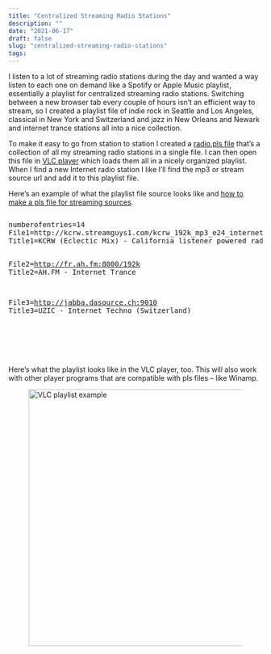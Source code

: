 ```yaml
---
title: "Centralized Streaming Radio Stations"
description: ""
date: "2021-06-17"
draft: false
slug: "centralized-streaming-radio-stations"
tags:
---
```


<!--kg-card-begin: html-->
<p>I listen to a lot of streaming radio stations during the day and wanted a way listen to each one on demand like a Spotify or Apple Music playlist, essentially a playlist for centralized streaming radio stations. Switching between a new browser tab every couple of hours isn&#8217;t an efficient way to stream, so I created a playlist file of indie rock in Seattle and Los Angeles, classical in New York and Switzerland and jazz in New Orleans and Newark and internet trance stations all into a nice collection.  </p>

<p>To make it easy to go from station to station I created a <a href="https://github.com/clintmcmahon/radio-playlist" data-type="URL" data-id="https://github.com/clintmcmahon/radio-playlist" target="_blank" rel="noreferrer noopener nofollow">radio.pls file</a> that&#8217;s a collection of all my streaming radio stations in a single file. I can then open this file in <a href="https://www.videolan.org/vlc/" target="_blank" data-type="URL" data-id="https://www.videolan.org/vlc/" rel="noreferrer noopener nofollow">VLC player</a> which loads them all in a nicely organized playlist. When I find a new Internet radio station I like I&#8217;ll find the mp3 or stream source url and add it to this playlist file.</p>

<p>Here&#8217;s an example of what the playlist file source looks like and <a href="https://www.techwalla.com/articles/how-to-make-a-pls-file-for-a-stream" target="_blank" data-type="URL" data-id="https://www.techwalla.com/articles/how-to-make-a-pls-file-for-a-stream" rel="noreferrer noopener nofollow">how to make a pls file for streaming sources</a>.</p>

<div style="height: 250px; position:relative; margin-bottom: 50px;" class="wp-block-simple-code-block-ace"><pre class="wp-block-simple-code-block-ace" style="position:absolute;top:0;right:0;bottom:0;left:0" data-mode="plain_text" data-theme="monokai" data-fontsize="14" data-lines="Infinity" data-showlines="true" data-copy="false">
numberofentries=14
File1=http://kcrw.streamguys1.com/kcrw_192k_mp3_e24_internet_radio
Title1=KCRW (Eclectic Mix) - California listener powered radio

File2=http://fr.ah.fm:8000/192k
Title2=AH.FM - Internet Trance

File3=http://jabba.dasource.ch:9010
Title3=UZIC - Internet Techno (Switzerland)

File4=https://kexp-mp3-128.streamguys1.com/kexp128.mp3
Title4=KEXP - Seattle listener powered radio</pre></div>

<p>Here&#8217;s what the playlist looks like in the VLC player, too. This will also work with other player programs that are compatible with pls files &#8211; like Winamp.<br></p>

<div class="wp-block-image"><figure class="aligncenter size-large is-resized"><img decoding="async" loading="lazy" src="/images/wordpress/2021/06/Capture.jpg" alt="VLC playlist example" class="wp-image-1002" width="568" height="508" sizes="(max-width: 568px) 100vw, 568px" /></figure></div>

<p></p>
<!--kg-card-end: html-->
